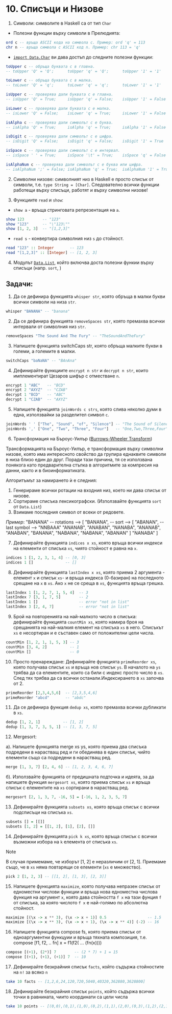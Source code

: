 # 10. Списъци и Низове

1. Символи: символите в Haskell са от тип `Char`

  - Полезни функции върху символи в Прелюдията:

  ```haskell
  ord c -- връща ASCII кода на символа c. Пример: ord 'q' = 113
  chr n -- връща символа с ASCII код n. Пример: chr 113 = 'q'
  ```

  - [`import Data.Char`](https://hackage.haskell.org/package/base-4.20.0.1/docs/Data-Char.html) ви дава достъп до следните полезни функции:

  ```haskell
  toUpper c -- обръща буквата c в главна.
  -- toUpper 'Q' = 'Q';      toUpper 'q' = 'Q';      toUpper '1' = '1'

  toLower c -- обръща буквата c в малка.
  -- toLower 'Q' = 'q';      toLower 'q' = 'q';      toLower '1' = '1'

  isUpper c -- проверява дали буквата c e главна.
  -- isUpper 'Q' = True;     isUpper 'q' = False;    isUpper '1' = False

  isLower c -- проверява дали буквата c e малка.
  -- isLower 'Q' = False;    isLower 'q' = True;     isLower '1' = False

  isAlpha c -- проверява дали символът c е буква.
  -- isAlpha 'Q' = True;     isAlpha 'q' = True;     isAlpha '1' = False

  isDigit c -- проверява дали символът c e цифра.
  -- isDigit 'Q' = False;    isDigit 'q' = False;    isDigit '1' = True

  isSpace c -- проверява дали символът c e интервал.
  -- isSpace ' ' = True;     isSpace '\t' = True;    isSpace 'q' = False

  isAlphaNum c -- проверява дали символът c е буква или цифра.
  -- isAlphaNum ';' = False; isAlphaNum 'q' = True;  isAlphaNum '1' = True
  ```

2. Символни низове: символният низ в Haskell е просто списък от символи, т.е. `type String = [Char]`. Следователно всички функции работещи върху списъци, работят и върху символни низове!

3. Функциите `read` и `show`:

  - `show a` - връща стринговата репрезентация на `а`.

  ```haskell
  show 123        -- "123"
  show "123"      -- "\"123\""
  show [1, 2, 3]  -- "[1,2,3]"
  ```

  - `read s` - конвертира символния низ `s` до стойност.
  ```haskell
  read "123" :: Integer       -- 123
  read "[1,2,3]" :: [Integer] -- [1, 2, 3]
  ```

4. Модулът [`Data.List`](https://hackage.haskell.org/package/base-4.20.0.1/docs/Data-List.html#v:nub), който включва доста полезни функии върху списъци (напр. `sort`, )


## Задачи:

1. Да се дефинира функцията `whisper str`, която обръща в малки букви всички символи на низа `str`.

```haskell
whisper "BANANA" -- "banana"
```

2. Да се дефинира функцията `removeSpaces str`, която премахва всички интервали от символния низ `str`.

```haskell
removeSpaces "The Sound And The Fury" -- "TheSoundAndTheFury"
```

3. Напишете функцията switchCaps str, която обръща малките букви в големи, а големите в малки.

```haskell
switchCaps "baNaNA" -- "BAnAna"
```

4. Дефинирайте функциите `encrypt n str` и `decrypt n str`, които имплементират Цезаров шифър с отместване `n`.

```haskell
encrypt 1 "ABC"   -- "BCD"
encrypt 2 "AXYZ"  -- "CZAB"
decrypt 1 "BCD"   -- "ABC"
decrypt 1 "CZAB"  -- "AXYZ"
```

5. Напишете функцията `joinWords c strs`, която слива няколко думи в една, използвайки за разделител символ `c`.

```haskell
joinWords ' ' ["The", "Sound", "of", "Silence"] -- "The Sound of Silence"
joinWords ',' ["One", "Two", "Three", "Four"]   -- "One,Two,Three,Four"
```

6. Трансформация на Бъроус-Уилър ([Burrows-Wheeler Transform](https://en.wikipedia.org/wiki/Burrows%E2%80%93Wheeler_transform))

Трансформацията на Бъроус-Уилър, е трансформация върху символни низове, която има интересното свойство да групира еднаквите символи в низа близо един до друг. Поради тази причина, тя се използвана понякога като предварителна стъпка в алгоритмите за компресия на данни, както и в биоинформатиката.

Алгоритъмът за намирането ѝ е следния:
  1. Генерираме всички ротации на входния низ, което ни дава списък от низове.
  2. Сортираме списъка лексикографски. (Използвайте функцията `sort` от `Data.List`)
  3. Взимаме последния символ от всеки от редовете.

_Пример_:
    "BANANA" -- rotations --> [ "BANANA", -- sort --> [ "ABANAN", -- last symbol --> "NNBAAA"
                                "ANANAB",               "ANABAN",
                                "NANABA",               "ANANAB",
                                "ANABAN",               "BANANA",
                                "NABANA",               "NABANA",
                                "ABANAN" ]              "NANABA" ]

7. Дефинирайте функцията `indices x xs`, която връща всички индекси на елементи от списъка `xs`, чиято стойност е равна на `x`.

```haskell
indices 1 [1, 2, 3, 1, 4] -- [0, 3]
indices 1 []              -- []
```

8. Дефинирайте функцията `lastIndex x xs`, която приема 2 аргумента - елемент `x` и списък `xs`- и връща индекса  (0-базиран) на последното срещане на `x` в `xs`. Ако `x` не се среща в `xs`, функцията връща грешка.

```haskell
lastIndex 1 [1, 2, 7, 1, 5, 4]  -- 3
lastIndex 7 [3, 1, 7, 5]        -- 2
lastIndex 1 []                  -- error "not in list"
lastIndex 3 [2, 4, 7]           -- error "not in list"
```

9. Брой на повторенията на най-малкото число в списъка: дефинирайте функцията `countMin xs`, която намира броя на срещанията на най-малкия елемент на списъка `xs` в него. Списъкът `xs` е несортиран и e съставен само от положителни цели числа.

```haskell
countMin [1, 2, 1, 1, 5, 3] -- 3
countMin [3, 4, 2]          -- 1
countMin []                 -- 0
```

10. Просто пренареждане: Дефинирайте функцията `primeReorder xs`, която получава списък `xs` и връща нов списък `ys`. В началото на `ys` трябва да са елементите, които са били с индекс просто число в `xs`. След тях трябва да са всички останали.Индексирането в `xs` започва от 2.

```haskell
primeReorder [2,3,4,5,6]  -- [2,3,5,4,6]
primeReorder "abcd"       -- "abdc"
```

11. Да се дефинира функция `dedup xs`, която премахва всички дубликати в `xs`.

```haskell
dedup [1, 2, 1]          -- [1, 2]
dedup [1, 3, 7, 3, 5, 1] -- [1, 3, 7, 5]
```

12. Mergesort:

  а). Нaпишете функцията merge xs ys, която приема два списъка подредени в нарастващ ред и ги обединява в един списък, чийто елементи също са подредени в нарастващ ред.

  ```haskell
  merge [1, 3, 7] [2, 4, 6] -- [1, 2, 3, 4, 6, 7]
  ```

  б). Използвайте функцията от предишната подточка и идеята, за да напишете функция `mergesort xs`, която приема списък `xs` и връща списък с елементите на `xs` сортирани в нарастващ ред.

  ```haskell
  mergesort [2, 1, 3, 7, -16, 5] = [-16, 1, 2, 3, 5, 7]
  ```

13. Дефинирайте функцията `subsets xs`, която връща списък с всички подсписъци на списъка `xs`.

```haskell
subsets [] = [[]]
subsets [1, 2] = [[1, 2], [1], [2], []]
```

14. Дефинирайте функцията `pick k xs`, която връща списък с всички възможни избора на `k` елемента от списъка `xs`.

> [!NOTE]
> В случая примемаме, че изборът [1, 2] е неразличим от [2, 1]. Приемаме също, че в `xs` няма повтарящи се елементи (`xs` е множество).

```haskell
pick 2 [1, 2, 3] -- [[1, 2], [1, 3], [2, 3]]
```

15. Напишете функцията `maximize`, която получава непразен списък от едноместни числови функции и връща нова едноместна числова функция на аргумент `x`, която дава стойността `f x` на тази фунция `f` от списъка, за която числото `f x` е най-голямо по абсолютна стойност.

```haskell
maximize [(\x -> x ** 3), (\x -> x + 1)] 0.5                  -- 1.5
maximize [(\x -> x ** 3), (\x -> x + 1), (\x -> x ** 4)] (-2) -- 16
```

16. Напишете функцията compose fs, която приема списък от едноаргументни функцуии
и връща тяхната композиция, т.е. compose [f1, f2, .. fn] x = f1(f2( ... (fn(x))))

```haskell
compose [(+1), (2*)] 7        -- (2 * 7) + 1 = 15
compose [(+1), (+1), (+1)] 7  -- 10
```

17. Дефинирайте безкрайния списък `facts`, който съдържа стойностите на `n!` за всяко `n`

```haskell
take 10 facts -- [1,2,6,24,120,720,5040,40320,362880,3628800]
```

18. Дефинирайте безкрайния списък `points`, който съдържа всички точки в равнината, чиито координати са цели числа

```haskell
take 10 points -- [(0,0),(0,1),(1,0),(0,2),(1,1),(2,0),(0,3),(1,2),(2,1),(3,0)]
```
